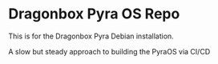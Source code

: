 # Dragonbox Pyra OS Repo

This is for the Dragonbox Pyra Debian installation.

A slow but steady approach to building the PyraOS via CI/CD
